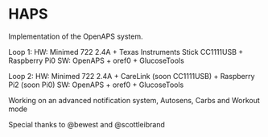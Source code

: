 # HAPS
Implementation of the OpenAPS system.

Loop 1:
HW: Minimed 722 2.4A + Texas Instruments Stick CC1111USB + Raspberry Pi0
SW: OpenAPS + oref0 + GlucoseTools

Loop 2:
HW: Minimed 722 2.4A + CareLink (soon CC1111USB) + Raspberry Pi2 (soon Pi0) 
SW: OpenAPS + oref0 + GlucoseTools

Working on an advanced notification system, Autosens, Carbs and Workout mode

Special thanks to @bewest and @scottleibrand
